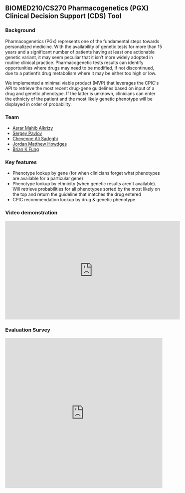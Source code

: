 ## BIOMED210/CS270 Pharmacogenetics (PGX) Clinical Decision Support (CDS) Tool

### Background
Pharmacogenetics (PGx) represents one of the fundamental steps towards personalized medicine. With the availability of genetic tests for more than 15 years and a significant number of patients having at least one actionable genetic variant, it may seem peculiar that it isn’t more widely adopted in routine clinical practice. Pharmacogenetic tests results can identify opportunities where drugs may need to be modified, if not discontinued, due to a patient’s drug metabolism where it may be either too high or low.

We implemented a minimal viable product (MVP) that leverages the CPIC's API to retrieve the most recent drug-gene guidelines based on input of a drug and genetic phenotype. If the latter is unknown, clinicians can enter the ethnicty of the patient and the most likely genetic phenotype will be displayed in order of probability.

### Team
- [Asrar Mahib Alkrizy](https://profiles.stanford.edu/asrar-alkrizy)
- [Sergey Pavlov](https://profiles.stanford.edu/sergey-pavlov)
- [Cheyenne Ali Sadeghi](https://profiles.stanford.edu/cheyenne-sadeghi)
- [Jordan Matthew Howdges](https://profiles.stanford.edu/jordan-hodges)
- [Brian K Fung](https://profiles.stanford.edu/304676)

### Key features
- Phenotype lookup by gene (for when clinicians forget what phenotypes are available for a particular gene)
- Phenotype lookup by ethnicity (when genetic results aren't available). Will retrieve probabilities for all phenotypes sorted by the most likely on the top and return the guideline that matches the drug entered
- CPIC recommendation lookup by drug & genetic phenotype. 

### Video demonstration
<iframe width="560" height="315" src="https://www.youtube.com/embed/G_gVXigZmr0" title="YouTube video player" frameborder="0" allow="accelerometer; autoplay; clipboard-write; encrypted-media; gyroscope; picture-in-picture; web-share" allowfullscreen></iframe>

### Evaluation Survey
<iframe width="640px" height="480px" src="https://forms.office.com/Pages/ResponsePage.aspx?id=y3NlOXjzaEubyBV1XAxR8_rXTiNBFIBOqTK5xM1GSdZUN1NMWE1JNkg0QzBCWFpBNDRWTTdOTDJKNC4u&embed=true" frameborder="0" marginwidth="0" marginheight="0" style="border: none; max-width:100%; max-height:100vh" allowfullscreen webkitallowfullscreen mozallowfullscreen msallowfullscreen> </iframe>
